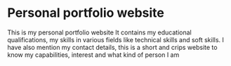 # Personal portfolio website

This is my personal portfolio website 
It contains my educational qualifications, my skills in various fields like technical skills and soft skills. I have also mention my contact details, this is a short and crips website to know my capabilities, interest and what kind of person I am 